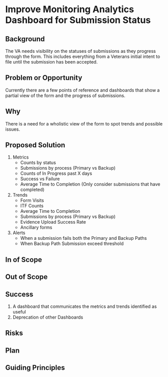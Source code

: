 # Improve Monitoring Analytics Dashboard for Submission Status

## Background

The VA needs visibility on the statuses of submissions as they progress through the form.
This includes everything from a Veterans initial intent to file until the submission has been accepted.

## Problem or Opportunity

Currently there are a few points of reference and dashboards that show a partial view of the
form and the progress of submissions.

## Why

There is a need for a wholistic view of the form to spot trends and possible issues.

## Proposed Solution

1. Metrics
   - Counts by status
   - Submissions by process (Primary vs Backup)
   - Counts of In Progress past X days
   - Success vs Failure
   - Average Time to Completion (Only consider submissions that have completed)
2. Trends
   - Form Visits
   - ITF Counts
   - Average Time to Completion
   - Submissions by process (Primary vs Backup)
   - Evidence Upload Success Rate
   - Ancillary forms
3. Alerts
   - When a submission fails both the Primary and Backup Paths
   - When Backup Path Submission exceed threshold

## In of Scope

## Out of Scope

## Success

1. A dashboard that communicates the metrics and trends identified as useful
2. Deprecation of other Dashboards

## Risks

## Plan

## Guiding Principles

